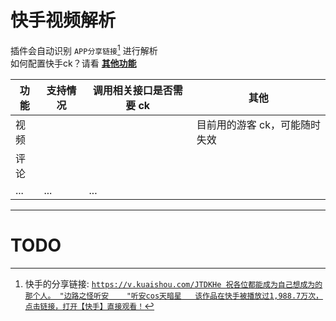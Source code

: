 # 快手视频解析

插件会自动识别 `APP分享链接`[^1] 进行解析<br>
如何配置快手ck？请看 [**其他功能**](../other.md#配置不同平台的-cookies)

| 功能 | 支持情况 | 调用相关接口是否需要 ck | 其他                                                                  |
| ---- | -------- | ----------------------- | --------------------------------------------------------------------- |
| 视频 | <i class="fa-solid fa-check fa-shake fa-lg" style="color: #58fe79;"></i>       | <i class="fa-solid fa-check fa-shake fa-lg" style="color: #ff0000;"></i>                      | 目前用的游客 ck，可能随时失效 |
| 评论 | <i class="fa-solid fa-check fa-shake fa-lg" style="color: #58fe79;"></i>       | <i class="fa-solid fa-check fa-shake fa-lg" style="color: #ff0000;"></i>                      |                                                                       |
| ...  | ...      | ...                     |                                                                       |

---

[^1]: 快手的分享链接: [`https://v.kuaishou.com/JTDKHe 祝各位都能成为自己想成为的那个人。 "边路之怪听安    "听安cos天暗星   该作品在快手被播放过1,988.7万次，点击链接，打开【快手】直接观看！`](https://v.kuaishou.com/JTDKHe)

# TODO
<Task status="已发布" content="自定义 ck 由 [**@ikenxuan**](https://github.com/ikenxuan) 在 [**2a8afd**](https://github.com/ikenxuan/kkkkkk-10086/commit/2a8afd9ca06ac29c3d1e4726aa7a59a1e70e37cf) 完成"></Task>
<Task status="待确定" content="图集（鸽了）"></Task>
<Task status="已发布" content="评论 由 [**@ikenxuan**](https://github.com/ikenxuan) 在 [**b37949**](https://github.com/ikenxuan/kkkkkk-10086/commit/b379497062b4a3be29017635824c8381dbb9f9be) 完成"></Task>
<Task status="待确定" content="~~用户主视频列表~~（默认不考虑）"></Task>
<Task status="待确定" content="~~视频更新推送~~（默认不考虑）"></Task>
